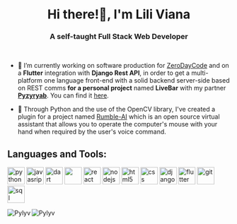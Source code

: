 <h1 align="center">Hi there!👋, I'm Lili Viana</h1>
<h3 align="center">A self-taught Full Stack Web Developer</h3>
<br/>


- 🔭 I’m currently working on software production for [ZeroDayCode](https://zerodaycode.eu/) and on a **Flutter** integration with **Django Rest API**, in order to get a multi-platform one language front-end with a solid
backend server-side based on REST comms **for a personal project** named **LiveBar** with my partner [**Pyzyryab**](https://github.com/Pyzyryab). You can find it [here](https://livebar.app).

- 🔭 Through Python and the use of the OpenCV library, I've created a plugin for a project named [Rumble-AI](https://github.com/Pyzyryab/Rumble-LoL-Extension) which is an open source virtual assistant that allows you to operate the computer's mouse with your hand when required by the user's voice command.

## Languages and Tools:

<p align="left">
  <img src="https://www.vectorlogo.zone/logos/python/python-icon.svg" alt="python" width=39" height="39"/>
  <img src="https://www.vectorlogo.zone/logos/javascript/javascript-icon.svg" alt="javasript" width=39" height="39"/>
  <img src="https://www.vectorlogo.zone/logos/dartlang/dartlang-icon.svg" alt="dart" width="39" height="39"/>
  <img src="https://img.icons8.com/color/48/000000/c-plus-plus-logo.png"/ width="39" height="39">

  <img src="https://www.vectorlogo.zone/logos/reactjs/reactjs-icon.svg" alt="react" width="39" height="39"/>
  <img src="https://www.vectorlogo.zone/logos/nodejs/nodejs-icon.svg" alt="nodejs" width="39" height="39"/>
  <img src="https://www.vectorlogo.zone/logos/w3_html5/w3_html5-icon.svg" alt="html5" width="39" height="39"/>
  <img src="https://www.vectorlogo.zone/logos/w3_css/w3_css-icon.svg" alt="css" width="39" height="39"/>
  <img src="https://www.vectorlogo.zone/logos/djangoproject/djangoproject-icon.svg" alt="django" width="39" height="39"/> 
  <img src="https://www.vectorlogo.zone/logos/flutterio/flutterio-icon.svg" alt="flutter" width="39" height="39"/> 
 
  <img src="https://www.vectorlogo.zone/logos/git-scm/git-scm-icon.svg" alt="git" width="39" height="39"/> 
  
  <img src="https://www.vectorlogo.zone/logos/sqlite/sqlite-icon.svg" alt="sql" width="39" height="39"/>


<p><img align="left" src="https://github-readme-stats.vercel.app/api/top-langs/?username=Pylyv&show_icons=true&theme=radical&layout=compact&langs_count=10&hide=css,html,D" alt="Pylyv" /></p>

<p><img align="center" src="https://github-readme-stats.vercel.app/api?username=Pylyv&theme=radical&show_icons=true&count_private=true" alt="Pylyv" /></p>


